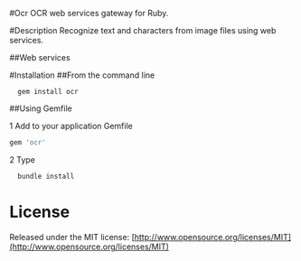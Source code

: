 #Ocr
 OCR web services gateway for Ruby.

#Description
  Recognize text and characters from image files using web services.

##Web services

#Installation
##From the command line

```shell
  gem install ocr
```

##Using Gemfile

1 Add to your application Gemfile

```ruby
gem 'ocr'
```

2 Type

```shell
  bundle install
```

# License
Released under the MIT license: [http://www.opensource.org/licenses/MIT](http://www.opensource.org/licenses/MIT)
